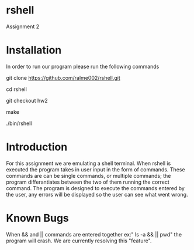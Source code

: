 # rshell
Assignment 2


# Installation

In order to run our program please run the following commands

git clone https://github.com/ralme002/rshell.git

cd rshell

git checkout hw2

make

./bin/rshell

# Introduction

For this assignment we are emulating a shell terminal. When rshell is executed the program takes in user input in the form of commands. These commands are can be single commands, or multiple commands; the program differantiates between the two of them running the correct command. The program is designed to execute the commands entered by the user, any errors will be displayed so the user can see what went wrong.

# Known Bugs

When && and || commands are entered together ex:" ls -a && || pwd" the program will crash. We are currently resolving this "feature".
